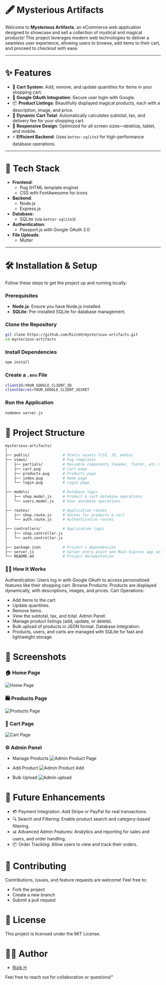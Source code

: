 # 🖋️ Mysterious Artifacts

Welcome to **Mysterious Artifacts**, an eCommerce web application designed to showcase and sell a collection of mystical and magical products! This project leverages modern web technologies to deliver a seamless user experience, allowing users to browse, add items to their cart, and proceed to checkout with ease.

---

# ✨ Features

- 🛒 **Cart System**: Add, remove, and update quantities for items in your shopping cart.
- 🔑 **Google OAuth Integration**: Secure user login with Google.
- 📦 **Product Listings**: Beautifully displayed magical products, each with a description, image, and price.
- 🧮 **Dynamic Cart Total**: Automatically calculates subtotal, tax, and delivery fee for your shopping cart.
- 📱 **Responsive Design**: Optimized for all screen sizes—desktop, tablet, and mobile.
- ⚡ **Efficient Backend**: Uses `better-sqlite3` for high-performance database operations.

---

# 🚀 Tech Stack

- **Frontend**: 
  - Pug (HTML template engine)
  - CSS with FontAwesome for icons
- **Backend**: 
  - Node.js
  - Express.js
- **Database**: 
  - SQLite (via `better-sqlite3`)
- **Authentication**:
  - Passport.js with Google OAuth 2.0
- **File Uploads**: 
  - Multer

---

# 🛠️ Installation & Setup

Follow these steps to get the project up and running locally:

### Prerequisites
- **Node.js**: Ensure you have Node.js installed.
- **SQLite**: Pre-installed SQLite for database management.

### Clone the Repository
```bash
git clone https://github.com/RizikH/mysterious-artifacts.git
cd mysterious-artifacts
```
### Install Dependencies
```bash
npm install
```
### Create a ```.env``` File
```bash
clientID=YOUR_GOOGLE_CLIENT_ID
clientSecret=YOUR_GOOGLE_CLIENT_SECRET
```
### Run the Application
```bash
nodemon server.js
```
# 📂 Project Structure
```bash
mysterious-artifacts/
│
├── public/               # Static assets (CSS, JS, media)
├── views/                # Pug templates
│   ├── partials/         # Reusable components (header, footer, etc.)
│   ├── cart.pug          # Cart page
│   ├── products.pug      # Products page
│   ├── index.pug         # Home page
│   └── login.pug         # Login page
│
├── models/               # Database logic
│   ├── shop.model.js     # Product & cart database operations
│   └── users.model.js    # User database operations
│
├── routes/               # Application routes
│   ├── shop.route.js     # Routes for products & cart
│   └── auth.route.js     # Authentication routes
│
├── controllers/          # Application logic
│   ├── shop.controller.js
│   └── auth.controller.js
│
├── package.json          # Project's dependencies
├── server.js             # Server entry point and Main Express app setup
└── README.md             # Project documentation
```
### 🧙‍♂️ How It Works
Authentication: Users log in with Google OAuth to access personalized features like their shopping cart.
Browse Products: Products are displayed dynamically, with descriptions, images, and prices.
Cart Operations:
- Add items to the cart.
- Update quantities.
- Remove items.
- View the subtotal, tax, and total.
Admin Panel:
- Manage product listings (add, update, or delete).
- Bulk upload of products in JSON format.
Database Integration:
- Products, users, and carts are managed with SQLite for fast and lightweight storage.

# 🎨 Screenshots

### 🏠 Home Page
![Home Page](/public/resources/media/project-screenshots/home-page.png)

### 🛍️ Products Page
![Products Page](/public/resources/media/project-screenshots/products-page.png)

### 🛒 Cart Page
![Cart Page](/public/resources/media/project-screenshots/cart-page.png)

### ⚙️ Admin Panel 
- Manage Products
![Admin Product Page](/public/resources/media/project-screenshots/admin-product-view.png)

- Add Product
![Admin Product Add](/public/resources/media/project-screenshots/admin-product-add.png)

- Bulk Upload
![Admin upload](/public/resources/media/project-screenshots/admin-upload-view.png)

# 📝 Future Enhancements
- 💳 Payment Integration: Add Stripe or PayPal for real transactions.
- 🔍 Search and Filtering: Enable product search and category-based filtering.
- 📊 Advanced Admin Features: Analytics and reporting for sales and users, and order handling.
- 📦 Order Tracking: Allow users to view and track their orders.

# 🤝 Contributing
Contributions, issues, and feature requests are welcome! Feel free to:
- Fork the project
- Create a new branch
- Submit a pull request

# 📜 License
This project is licensed under the MIT License.

# 👨‍💻 Author
- [Rizik H](https://github.com/RizikH)

Feel free to reach out for collaboration or questions!"
